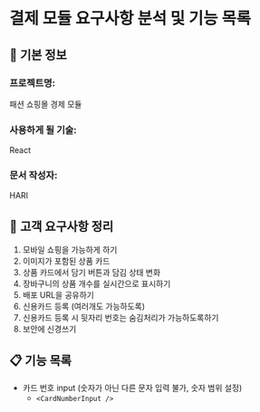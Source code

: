 # 결제 모듈 요구사항 분석 및 기능 목록

## 📌 기본 정보
### 프로젝트명: 
패션 쇼핑몰 경제 모듈

### 사용하게 될 기술: 
React

### 문서 작성자: 
HARI

## 📝 고객 요구사항 정리
1. 모바일 쇼핑을 가능하게 하기
2. 이미지가 포함된 상품 카드
3. 상품 카드에서 담기 버튼과 담김 상태 변화
4. 장바구니의 상품 개수를 실시간으로 표시하기
5. 배포 URL을 공유하기
6. 신용카드 등록 (여러개도 가능하도록)
7. 신용카드 등록 시 뒷자리 번호는 숨김처리가 가능하도록하기
8. 보안에 신경쓰기

## 📋 기능 목록
- 카드 번호 input (숫자가 아닌 다른 문자 입력 불가, 숫자 범위 설정)
  - `<CardNumberInput />`
 
 


